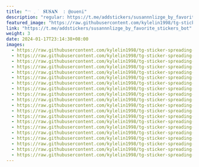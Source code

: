 ```yaml
---
title: "𓍼 𓈒 ࣪  𝐒𝐔𝐒𝐀𝐍  : @oueni"
description: "regular: https://t.me/addstickers/susannnlizge_by_favorite_stickers_bot"
featured_image: "https://raw.githubusercontent.com/kylelin1998/tg-sticker-spreading-worldwide-images/main/img/a194a3c4-ea81-441e-b0e5-207e5f99d2c4.jpg"
link: "https://t.me/addstickers/susannnlizge_by_favorite_stickers_bot"
weight: 3
date: 2024-01-17T23:14:38+08:00
images:
  - https://raw.githubusercontent.com/kylelin1998/tg-sticker-spreading-worldwide-images/main/img/a194a3c4-ea81-441e-b0e5-207e5f99d2c4.jpg
  - https://raw.githubusercontent.com/kylelin1998/tg-sticker-spreading-worldwide-images/main/img/422169f4-df01-4a68-8c93-b96ac6568a41.jpg
  - https://raw.githubusercontent.com/kylelin1998/tg-sticker-spreading-worldwide-images/main/img/edc780a0-6d1a-4aa0-9a85-144c27a91dbf.jpg
  - https://raw.githubusercontent.com/kylelin1998/tg-sticker-spreading-worldwide-images/main/img/61352ade-3ee0-4c14-928d-198d8f0671ac.jpg
  - https://raw.githubusercontent.com/kylelin1998/tg-sticker-spreading-worldwide-images/main/img/a3855747-4028-489c-9130-b518dc838bca.jpg
  - https://raw.githubusercontent.com/kylelin1998/tg-sticker-spreading-worldwide-images/main/img/ee919ee9-305e-49db-b5d8-9b787c81bb71.jpg
  - https://raw.githubusercontent.com/kylelin1998/tg-sticker-spreading-worldwide-images/main/img/33539724-9843-45cb-ad08-fda5ec18f3bc.jpg
  - https://raw.githubusercontent.com/kylelin1998/tg-sticker-spreading-worldwide-images/main/img/e8827e2e-baa1-41d9-bff5-573ae2ed3a3e.jpg
  - https://raw.githubusercontent.com/kylelin1998/tg-sticker-spreading-worldwide-images/main/img/23402bf1-fe27-4ffb-9c3d-56d3aae57f36.jpg
  - https://raw.githubusercontent.com/kylelin1998/tg-sticker-spreading-worldwide-images/main/img/cefa0f10-faf5-44db-b6d7-e5cf59830934.jpg
  - https://raw.githubusercontent.com/kylelin1998/tg-sticker-spreading-worldwide-images/main/img/46a770be-cc07-4a25-9224-dc85bcff6641.jpg
  - https://raw.githubusercontent.com/kylelin1998/tg-sticker-spreading-worldwide-images/main/img/1cc15f16-04bc-4109-9359-d1a5c424182d.jpg
  - https://raw.githubusercontent.com/kylelin1998/tg-sticker-spreading-worldwide-images/main/img/8464449b-e98d-4f13-b2f2-74dd654fa01a.jpg
  - https://raw.githubusercontent.com/kylelin1998/tg-sticker-spreading-worldwide-images/main/img/4b5c2af2-d426-4977-98e5-9d44c8f550cb.jpg
  - https://raw.githubusercontent.com/kylelin1998/tg-sticker-spreading-worldwide-images/main/img/3862456c-59b4-4fee-9884-601d98a63b33.jpg
  - https://raw.githubusercontent.com/kylelin1998/tg-sticker-spreading-worldwide-images/main/img/2b8d85c7-da65-4f7d-9fbf-b74c84e01ee2.jpg
  - https://raw.githubusercontent.com/kylelin1998/tg-sticker-spreading-worldwide-images/main/img/244b6e1c-9f6b-4b20-aac3-142a1fb4d64b.jpg
  - https://raw.githubusercontent.com/kylelin1998/tg-sticker-spreading-worldwide-images/main/img/ae5751a9-f38a-4967-9a36-0d6ce703861d.jpg
  - https://raw.githubusercontent.com/kylelin1998/tg-sticker-spreading-worldwide-images/main/img/e4510147-5c3f-4beb-9466-b821efa36a69.jpg
  - https://raw.githubusercontent.com/kylelin1998/tg-sticker-spreading-worldwide-images/main/img/6b92547b-09d3-43ea-a118-f76bdfdecf99.jpg
---
```

